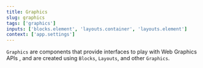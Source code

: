 ```yaml
---
title: Graphics
slug: graphics
tags: ['graphics']
inputs: ['blocks.element', 'layouts.container', 'layouts.element']
context: ['app.settings']
---
```


`Graphics` are components that provide interfaces to play with Web Graphics APIs , and are created using `Blocks`, `Layouts`, and other `Graphics`.
